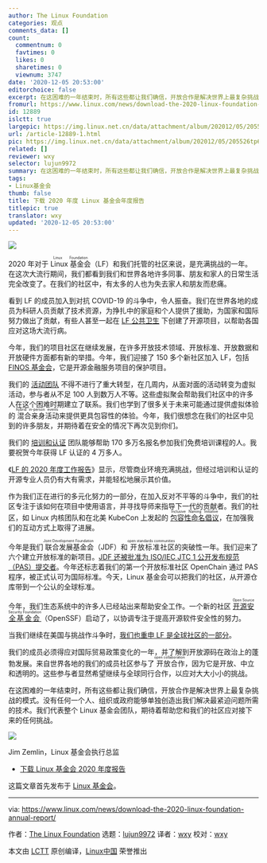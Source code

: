 ```yaml
---
author: The Linux Foundation
categories: 观点
comments_data: []
count:
  commentnum: 0
  favtimes: 0
  likes: 0
  sharetimes: 0
  viewnum: 3747
date: '2020-12-05 20:53:00'
editorchoice: false
excerpt: 在这困难的一年结束时，所有这些都让我们确信，开放合作是解决世界上最复杂挑战的模式。
fromurl: https://www.linux.com/news/download-the-2020-linux-foundation-annual-report/
id: 12889
islctt: true
largepic: https://img.linux.net.cn/data/attachment/album/202012/05/205526tp6unnun6p6t4opr.png
url: /article-12889-1.html
pic: https://img.linux.net.cn/data/attachment/album/202012/05/205526tp6unnun6p6t4opr.png.thumb.jpg
related: []
reviewer: wxy
selector: lujun9972
summary: 在这困难的一年结束时，所有这些都让我们确信，开放合作是解决世界上最复杂挑战的模式。
tags:
- Linux基金会
thumb: false
title: 下载 2020 年度 Linux 基金会年度报告
titlepic: true
translator: wxy
updated: '2020-12-05 20:53:00'
---
```


![](/data/attachment/album/202012/05/205526tp6unnun6p6t4opr.png)


2020 年对于 <ruby> Linux 基金会 <rt>  Linux Foundation </rt></ruby>（LF）和我们托管的社区来说，是充满挑战的一年。在这次大流行期间，我们都看到我们和世界各地许多同事、朋友和家人的日常生活完全改变了。在我们的社区中，有太多的人也为失去家人和朋友而悲痛。


看到 LF 的成员加入到对抗 COVID-19 的斗争中，令人振奋。我们在世界各地的成员为科研人员贡献了技术资源，为挣扎中的家庭和个人提供了援助，为国家和国际努力做出了贡献，有些人甚至一起在 [LF 公共卫生](https://www.lfph.io/) 下创建了开源项目，以帮助各国应对这场大流行病。


今年，我们的项目社区在继续发展，在许多开放技术领域、开放标准、开放数据和开放硬件方面都有新的举措。今年，我们迎接了 150 多个新社区加入 LF，包括 [FINOS 基金会](https://www.finos.org/)，它是开源金融服务项目的保护项目。


我们的 [活动团队](https://events.linuxfoundation.org/) 不得不进行了重大转型，在几周内，从面对面的活动转变为虚拟活动，参与者从不足 100 人到数万人不等。这些虚拟聚会帮助我们社区中的许多人在这个困难时期建立了联系。我们也学到了很多关于未来可能通过提供虚拟体验的<ruby> 混合亲身活动 <rt>  hybrid in-person events </rt></ruby>来提供更具包容性的体验。今年，我们很想念在我们的社区中见到的许多朋友，并期待着在安全的情况下再次见到你们。


我们的 [培训和认证](https://training.linuxfoundation.org/) 团队能够帮助 170 多万名报名参加我们免费培训课程的人。我要祝贺今年获得 LF 认证的 4 万多人。


《[LF 的 2020 年度工作报告](https://training.linuxfoundation.org/resources/2020-open-source-jobs-report/)》显示，尽管商业环境充满挑战，但经过培训和认证的开源专业人员仍有大有需求，并能轻松地展示其价值。


作为我们正在进行的多元化努力的一部分，在加入反对不平等的斗争中，我们的社区专注于该如何在项目中使用语言，并寻找导师来指导下一代的贡献者。我们的社区，如 Linux 内核团队和在北美 KubeCon 上发起的 <ruby> <a href="https://inclusivenaming.org/">  包容性命名倡议 </a> <rt>  Inclusive Naming Initiative </rt></ruby>，在加强我们的互动方式上取得了进展。


今年是我们<ruby> 联合发展基金会 <rt>  Joint Development Foundation </rt></ruby>（JDF）和<ruby> 开放标准社区 <rt>  open standards communities </rt></ruby>的突破性一年。我们迎来了六个建立开放标准的新项目。[JDF 还被批准为 ISO/IEC JTC 1 公开发布规范（PAS）提交者](https://www.linuxfoundation.org/blog/2020/05/joint-development-foundation-recognized-as-an-iso-iec-jtc-1-pas-submitter-and-submits-openchain-for-international-review/)。今年还标志着我们的第一个开放标准社区 OpenChain 通过 PAS 程序，被正式认可为国际标准。今天，Linux 基金会可以把我们的社区，从开源仓库带到一个公认的全球标准。


今年，我们生态系统中的许多人已经站出来帮助安全工作。一个新的社区 <ruby> <a href="https://openssf.org/">  开源安全基金会 </a> <rt>  Open Source Security Foundation </rt></ruby>（OpenSSF）启动了，以协调专注于提高开源软件安全性的努力。


当我们继续在美国与挑战作斗争时，[我们也重申 LF 是全球社区的一部分](https://www.linuxfoundation.org/blog/2020/08/open-source-collaboration-is-a-global-endeavor/)。


我们的成员必须得应对国际贸易政策变化的一年，并了解到开放源码在政治上的蓬勃发展。来自世界各地的我们的成员社区参与了<ruby> 开放合作 <rt>  open collaboration </rt></ruby>，因为它是开放、中立和透明的。这些参与者显然希望继续与全球同行合作，以应对大大小小的挑战。


在这困难的一年结束时，所有这些都让我们确信，开放合作是解决世界上最复杂挑战的模式。没有任何一个人、组织或政府能够单独创造出我们解决最紧迫问题所需的技术。我们代表整个 Linux 基金会团队，期待着帮助您和我们的社区应对接下来的任何挑战。


![](/data/attachment/album/202012/05/205324foky7mm8f8xon7hx.png)


Jim Zemlin，Linux 基金会执行总监


* [下载 Linux 基金会 2020 年度报告](http://linuxfoundation.org/2020-annual-report)


这篇文章首先发布于 [Linux 基金会](https://www.linuxfoundation.org/)。




---


via: <https://www.linux.com/news/download-the-2020-linux-foundation-annual-report/>


作者：[The Linux Foundation](https://www.linuxfoundation.org/blog/2020/12/download-the-2020-linux-foundation-annual-report/) 选题：[lujun9972](https://github.com/lujun9972) 译者：[wxy](https://github.com/wxy) 校对：[wxy](https://github.com/wxy)


本文由 [LCTT](https://github.com/LCTT/TranslateProject) 原创编译，[Linux中国](https://linux.cn/) 荣誉推出